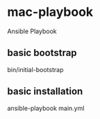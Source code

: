 # mac-playbook

Ansible Playbook

## basic bootstrap

  bin/initial-bootstrap

## basic installation

  ansible-playbook main.yml
